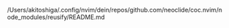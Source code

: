 /Users/akitoshiga/.config/nvim/dein/repos/github.com/neoclide/coc.nvim/node_modules/reusify/README.md